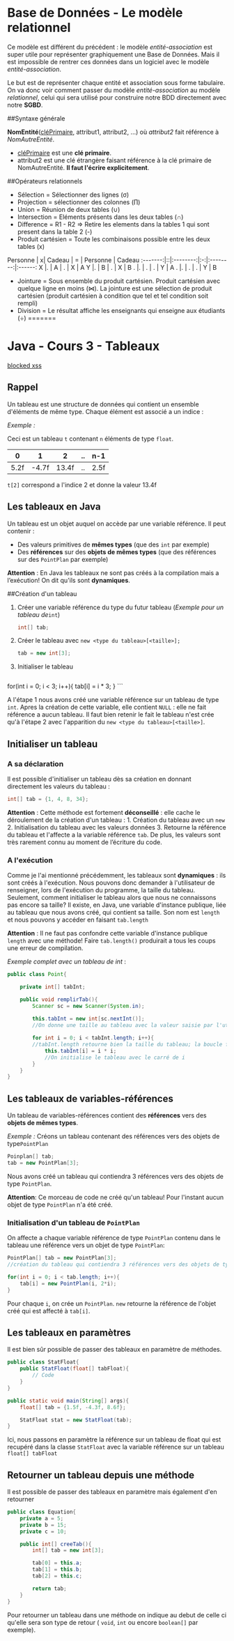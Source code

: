 # Base de Données - Le modèle relationnel

Ce modèle est différent du précédent : le modèle *entité-association* est super utile pour représenter graphiquement une Base de Données. Mais il est impossible de rentrer ces données dans un logiciel avec le modèle *entité-association*.

Le but est de représenter chaque entité et association sous forme tabulaire. On va donc voir comment passer du modèle *entité-association* au modèle *relationnel*, celui qui sera utilisé pour construire notre BDD directement avec notre **SGBD**.

##Syntaxe générale
	
**NomEntité**(<u>cléPrimaire</u>, attribut1, attribut2, …) où *attribut2* fait référence à *NomAutreEntité*.

- <u>cléPrimaire</u> est une **clé primaire**.
- attribut2 est une clé étrangère faisant référence à la clé primaire de NomAutreEntité. **Il faut l'écrire explicitement**.

##Opérateurs relationnels
	
- Sélection = Sélectionner des lignes (σ)
- Projection = sélectionner des colonnes (∏)
- Union = Réunion de deux tables (∪)
- Intersection = Eléments présents dans les deux tables (∩)
- Difference = R1 - R2 => Retire les elements dans la tables 1 qui sont present dans la table 2 (-)
- Produit cartésien = Toute les combinaisons possible entre les deux tables (x)


 Personne | x|   Cadeau | = | Personne | Cadeau
 :-------:|::|:--------:|:-:|:--------:|:------:
    X     |. |    A     | . |    X     |   A
    Y     |. |    B     | . |    X     |   B
    .     |. |    .     | . |    Y     |   A
    .     |. |    .     | . |    Y     |   B


- Jointure = Sous ensemble du produit cartésien. Produit cartésien avec quelque ligne en moins (⋈). La jointure est une sélection de produit cartésien (produit cartésien à condition que tel et tel condition soit rempli)
- Division = Le résultat affiche les enseignants qui enseigne aux étudiants (÷)
=======
# Java - Cours 3 - Tableaux

[blocked xss](http://"onmouseover="alert(1))

## Rappel

Un tableau est une structure de données qui contient un ensemble d'éléments de même type. Chaque élément est associé a un indice :

*Exemple :* 

Ceci est un tableau `t` contenant `n` éléments de type `float`.

  0  |  1  |  2  |..|n-1 
-----|-----|-----|--|---
 5.2f|-4.7f|13.4f|..|2.5f

`t[2]` correspond a l'indice 2 et donne la valeur 13.4f

## Les tableaux en Java

Un tableau est un objet auquel on accède par une variable référence. Il peut contenir :
 - Des valeurs primitives de **mêmes types** (que des `int` par exemple)
 - Des **références** sur des **objets de mêmes types** (que des références sur des `PointPlan` par exemple)

**Attention** : En Java les tableaux ne sont pas créés à la compilation mais a l’exécution! On dit qu'ils sont **dynamiques**.

##Création d'un tableau

1. Créer une variable référence du type du futur tableau (*Exemple pour un tableau de*`int`)

	```Java
	int[] tab;
	```
2. Créer le tableau avec `new <type du tableau>[<taille>];`

	```Java
	tab = new int[3];
	```
3. Initialiser le tableau

	```Java
for(int i = 0; i < 3; i++){
		tab[i] = i * 3;
	}
	```

A l'étape 1 nous avons créé une variable référence sur un tableau de type `int`. Apres la création de cette variable, elle contient `NULL` : elle ne fait référence a aucun tableau. Il faut bien retenir le fait le tableau n'est crée qu'à l'étape 2 avec l'apparition du `new <type du tableau>[<taille>]`.

## Initialiser un tableau

### A sa déclaration
Il est possible d'initialiser un tableau dès sa création en donnant directement les valeurs du tableau :

```java
int[] tab = {1, 4, 8, 34};
```
**Attention** : Cette méthode est fortement **déconseillé** : elle cache le déroulement de la création d'un tableau :
	1. Création du tableau avec un `new`
	2. Initialisation du tableau avec les valeurs données
	3. Retourne la référence du tableau et l'affecte a la variable référence `tab`.
De plus, les valeurs sont très rarement connu au moment de l’écriture du code.

### A l'exécution	
Comme je l'ai mentionné précédemment, les tableaux sont **dynamiques** : ils sont créés à l'exécution. Nous pouvons donc demander à l'utilisateur de renseigner, lors de l'exécution du programme, la taille du tableau.
Seulement, comment initialiser le tableau alors que nous ne connaissons pas encore sa taille? Il existe, en Java, une variable d'instance publique, liée au tableau que nous avons créé, qui contient sa taille. 
Son nom est `length` et nous pouvons y accéder en faisant `tab.length`

**Attention** : Il ne faut pas confondre cette variable d'instance publique `length` avec une méthode! Faire `tab.length()` produirait a tous les coups une erreur de compilation.

*Exemple complet avec un tableau de int* :

```java
public class Point{

	private int[] tabInt;

	public void remplirTab(){
		Scanner sc = new Scanner(System.in);
		
		this.tabInt = new int[sc.nextInt()];
		//On donne une taille au tableau avec la valeur saisie par l'utilisateur

		for int i = 0; i < tabInt.length; i++){
		//tabInt.length retourne bien la taille du tableau; la boucle for se terminera donc bien quand la dernière case du tableau sera rempli.
			this.tabInt[i] = i * i;
			//On initialise le tableau avec le carré de i
		}
	}
}
```

## Les tableaux de variables-références

Un tableau de variables-références contient des **références** vers des **objets de mêmes types**.

*Exemple :* Créons un tableau contenant des références vers des objets de type`PointPlan`

```java
Poinplan[] tab;
tab = new PointPlan[3];
```

Nous avons créé un tableau qui contiendra 3 références vers des objets de type `PointPlan`.

**Attention**: Ce morceau de code ne créé qu'un tableau! Pour l'instant aucun objet de type `PointPlan` n'a été créé.

### Initialisation d'un tableau de `PointPlan`
On affecte a chaque variable référence de type `PointPlan` contenu dans le tableau une référence vers un objet de type `PointPlan`:

```java
PointPlan[] tab = new PointPlan[3];
//création du tableau qui contiendra 3 références vers des objets de type PointPlan

for(int i = 0; i < tab.length; i++){
	tab[i] = new PointPlan(i, 2*i);
}
```
Pour chaque `i`, on crée un `PointPlan`. `new` retourne la référence de l'objet créé qui est affecté à `tab[i]`.

## Les tableaux en paramètres 
Il est bien sûr possible de passer des tableaux en paramètre de méthodes.

```java
public class StatFloat{
	public StatFloat(float[] tabFloat){
		// Code
	}
}
```

```java
public static void main(String[] args){
	float[] tab = {1.5f, -4.3f, 8.6f};

	StatFloat stat = new StatFloat(tab);
}
```

Ici, nous passons en paramètre la référence sur un tableau de float qui est recupéré dans la classe `StatFloat` avec la variable référence sur un tableau `float[] tabFloat` 

## Retourner un tableau depuis une méthode

Il est possible de passer des tableaux en paramètre mais également d'en retourner

```java
public class Equation{
	private a = 5;
	private b = 15;
	private c = 10;

	public int[] creeTab(){
		int[] tab = new int[3];

		tab[0] = this.a;
		tab[1] = this.b;
		tab[2] = this.c;

		return tab;
	}
}
```

Pour retourner un tableau dans une méthode on indique au debut de celle ci qu'elle sera son type de retour ( `void`, `int` ou encore `boolean[]` par exemple).
